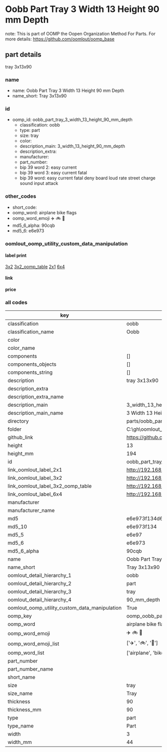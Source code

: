 # Oobb Part Tray 3 Width 13 Height 90 mm Depth  

note: This is part of OOMP the Oopen Organization Method For Parts. For more details: https://github.com/oomlout/oomp_base

##  part details
  



tray 3x13x90



### name
* name: Oobb Part Tray 3 Width 13 Height 90 mm Depth
* name_short: Tray 3x13x90 
### id
* oomp_id: oobb_part_tray_3_width_13_height_90_mm_depth
  * classification: oobb
  * type: part
  * size: tray
  * color: 
  * description_main: 3_width_13_height_90_mm_depth
  * description_extra: 
  * manufacturer: 
  * part_number: 
  * bip 39 word 2: easy current
  * bip 39 word 3: easy current fatal
  * bip 39 word: easy current fatal deny board loud rate street charge sound input attack

### other_codes
* short_code: 
* oomp_word: airplane bike flags
* oomp_word_emoji :airplane: :bike: :flags:
* md5_6_alpha: 90cqb
* md5_6: e6e973






### oomlout_oomp_utility_custom_data_manipulation
#### label print
[3x2](http://192.168.1.245:1112/?label=oomp%2090cqb)
[3x2_oomp_table](http://192.168.1.108:1112/?label=oomp%2090cqb)
[2x1](http://192.168.1.242:1112/?label=oomp%2090cqb)
[6x4](http://192.168.1.55:1112/?label=oomp%2090cqb)    

#### link

                              

#### price







### all codes 
| key | value |  
| --- | --- |  
| classification | oobb |  
| classification_name | Oobb |  
| color |  |  
| color_name |  |  
| components | [] |  
| components_objects | [] |  
| components_string | [] |  
| description | tray 3x13x90 |  
| description_extra |  |  
| description_extra_name |  |  
| description_main | 3_width_13_height_90_mm_depth |  
| description_main_name | 3 Width 13 Height 90 mm Depth |  
| directory | parts/oobb_part_tray_3_width_13_height_90_mm_depth |  
| folder | C:\gh\oomlout_oobb_version_4_generated_parts\parts\oobb_part_tray_3_width_13_height_90_mm_depth |  
| github_link | https://github.com/oomlout/oomlout_oomp_part_src/tree/main/parts/oobb_part_tray_3_width_13_height_90_mm_depth |  
| height | 13 |  
| height_mm | 194 |  
| id | oobb_part_tray_3_width_13_height_90_mm_depth |  
| link_oomlout_label_2x1 | http://192.168.1.242:1112/?label=oomp%2090cqb |  
| link_oomlout_label_3x2 | http://192.168.1.245:1112/?label=oomp%2090cqb |  
| link_oomlout_label_3x2_oomp_table | http://192.168.1.108:1112/?label=oomp%2090cqb |  
| link_oomlout_label_6x4 | http://192.168.1.55:1112/?label=oomp%2090cqb |  
| manufacturer |  |  
| manufacturer_name |  |  
| md5 | e6e973f134d6f646108c53aaa70d822e |  
| md5_10 | e6e973f134 |  
| md5_5 | e6e97 |  
| md5_6 | e6e973 |  
| md5_6_alpha | 90cqb |  
| name | Oobb Part Tray 3 Width 13 Height 90 mm Depth |  
| name_short | Tray 3x13x90  |  
| oomlout_detail_hierarchy_1 | oobb |  
| oomlout_detail_hierarchy_2 | part |  
| oomlout_detail_hierarchy_3 | tray |  
| oomlout_detail_hierarchy_4 | 90_mm_depth |  
| oomlout_oomp_utility_custom_data_manipulation | True |  
| oomp_key | oomp_oobb_part_tray_3_width_13_height_90_mm_depth |  
| oomp_word | airplane bike flags |  
| oomp_word_emoji | :airplane: :bike: :flags: |  
| oomp_word_emoji_list | [':airplane:', ':bike:', ':flags:'] |  
| oomp_word_list | ['airplane', 'bike', 'flags'] |  
| part_number |  |  
| part_number_name |  |  
| short_name |  |  
| size | tray |  
| size_name | Tray |  
| thickness | 90 |  
| thickness_mm | 90 |  
| type | part |  
| type_name | Part |  
| width | 3 |  
| width_mm | 44 |  
